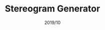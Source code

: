 ---
layout: ../../layouts/ProjectLayout.astro
title: Stereogram Generator
date: 2019/10
sumary: Create a stereogram with a picture and a depth map.
tags: 
  - stereogram
stack: 
  - python
value: 2
thumbnails: ~
---